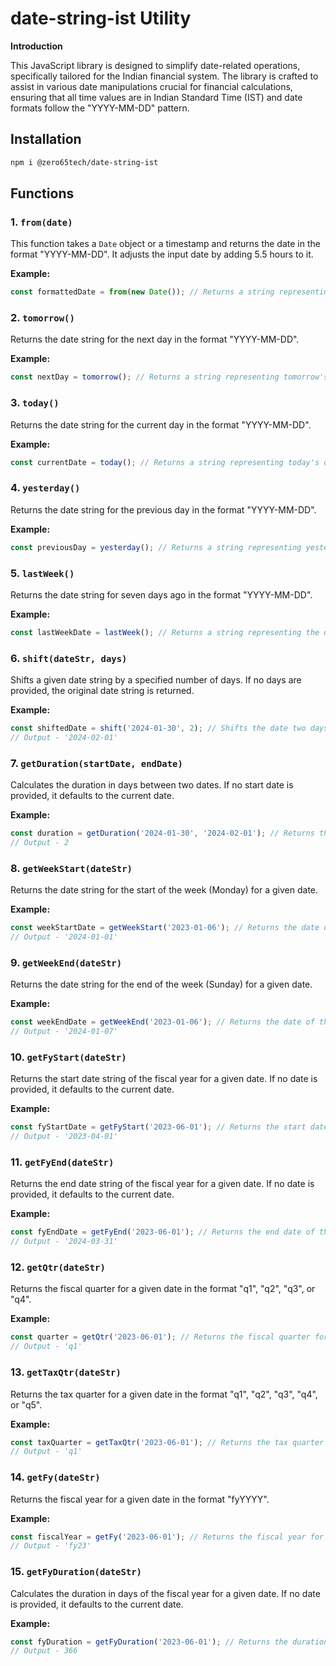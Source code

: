 # date-string-ist Utility

**Introduction**

This JavaScript library is designed to simplify date-related operations, specifically tailored for the Indian financial system. The library is crafted to assist in various date manipulations crucial for financial calculations, ensuring that all time values are in Indian Standard Time (IST) and date formats follow the "YYYY-MM-DD" pattern.

## Installation

```bash
npm i @zero65tech/date-string-ist
```

## Functions

### 1. `from(date)`

This function takes a `Date` object or a timestamp and returns the date in the format "YYYY-MM-DD". It adjusts the input date by adding 5.5 hours to it.

**Example:**
```javascript
const formattedDate = from(new Date()); // Returns a string representing today's date
```
### 2. `tomorrow()`

Returns the date string for the next day in the format "YYYY-MM-DD".

**Example:**
```javascript
const nextDay = tomorrow(); // Returns a string representing tomorrow's date
```
### 3. `today()`

Returns the date string for the current day in the format "YYYY-MM-DD".

**Example:**
```javascript
const currentDate = today(); // Returns a string representing today's date
```

### 4. `yesterday()`

Returns the date string for the previous day in the format "YYYY-MM-DD".

**Example:**
```javascript
const previousDay = yesterday(); // Returns a string representing yesterday's date
```

### 5. `lastWeek()`

Returns the date string for seven days ago in the format "YYYY-MM-DD".

**Example:**
```javascript
const lastWeekDate = lastWeek(); // Returns a string representing the date seven days ago
```

### 6. `shift(dateStr, days)`

Shifts a given date string by a specified number of days. If no days are provided, the original date string is returned.

**Example:**
```javascript
const shiftedDate = shift('2024-01-30', 2); // Shifts the date two days ahead
// Output - '2024-02-01'
```

### 7. `getDuration(startDate, endDate)`

Calculates the duration in days between two dates. If no start date is provided, it defaults to the current date.

**Example:**
```javascript
const duration = getDuration('2024-01-30', '2024-02-01'); // Returns the duration between the two dates
// Output - 2
```

### 8. `getWeekStart(dateStr)`

Returns the date string for the start of the week (Monday) for a given date.

**Example:**
```javascript
const weekStartDate = getWeekStart('2023-01-06'); // Returns the date of the Monday of the week
// Output - '2024-01-01'
```

### 9. `getWeekEnd(dateStr)`

Returns the date string for the end of the week (Sunday) for a given date.

**Example:**
```javascript
const weekEndDate = getWeekEnd('2023-01-06'); // Returns the date of the Sunday of the week
// Output - '2024-01-07'
```

### 10. `getFyStart(dateStr)`

Returns the start date string of the fiscal year for a given date. If no date is provided, it defaults to the current date.

**Example:**
```javascript
const fyStartDate = getFyStart('2023-06-01'); // Returns the start date of the fiscal year
// Output - '2023-04-01'
```

### 11. `getFyEnd(dateStr)`

Returns the end date string of the fiscal year for a given date. If no date is provided, it defaults to the current date.

**Example:**
```javascript
const fyEndDate = getFyEnd('2023-06-01'); // Returns the end date of the fiscal year
// Output - '2024-03-31'
```

### 12. `getQtr(dateStr)`

Returns the fiscal quarter for a given date in the format "q1", "q2", "q3", or "q4".

**Example:**
```javascript
const quarter = getQtr('2023-06-01'); // Returns the fiscal quarter for the date
// Output - 'q1'
```

### 13. `getTaxQtr(dateStr)`

Returns the tax quarter for a given date in the format "q1", "q2", "q3", "q4", or "q5".

**Example:**
```javascript
const taxQuarter = getTaxQtr('2023-06-01'); // Returns the tax quarter for the date
// Output - 'q1'
```

### 14. `getFy(dateStr)`

Returns the fiscal year for a given date in the format "fyYYYY".

**Example:**
```javascript
const fiscalYear = getFy('2023-06-01'); // Returns the fiscal year for the date
// Output - 'fy23'
```

### 15. `getFyDuration(dateStr)`

Calculates the duration in days of the fiscal year for a given date. If no date is provided, it defaults to the current date.

**Example:**
```javascript
const fyDuration = getFyDuration('2023-06-01'); // Returns the duration of the fiscal year
// Output - 366
```

